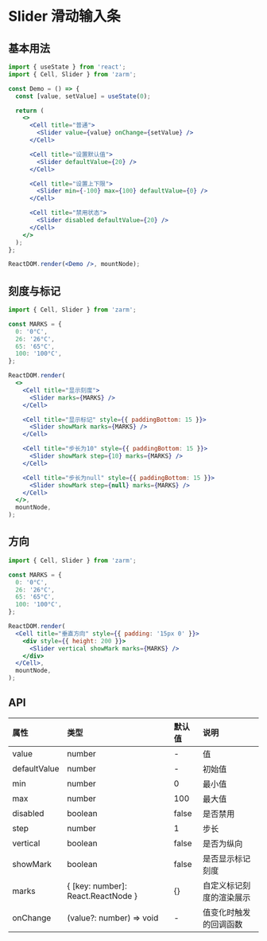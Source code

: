 # Slider 滑动输入条

## 基本用法

```jsx
import { useState } from 'react';
import { Cell, Slider } from 'zarm';

const Demo = () => {
  const [value, setValue] = useState(0);

  return (
    <>
      <Cell title="普通">
        <Slider value={value} onChange={setValue} />
      </Cell>

      <Cell title="设置默认值">
        <Slider defaultValue={20} />
      </Cell>

      <Cell title="设置上下限">
        <Slider min={-100} max={100} defaultValue={0} />
      </Cell>

      <Cell title="禁用状态">
        <Slider disabled defaultValue={20} />
      </Cell>
    </>
  );
};

ReactDOM.render(<Demo />, mountNode);
```

## 刻度与标记

```jsx
import { Cell, Slider } from 'zarm';

const MARKS = {
  0: '0°C',
  26: '26°C',
  65: '65°C',
  100: '100°C',
};

ReactDOM.render(
  <>
    <Cell title="显示刻度">
      <Slider marks={MARKS} />
    </Cell>

    <Cell title="显示标记" style={{ paddingBottom: 15 }}>
      <Slider showMark marks={MARKS} />
    </Cell>

    <Cell title="步长为10" style={{ paddingBottom: 15 }}>
      <Slider showMark step={10} marks={MARKS} />
    </Cell>

    <Cell title="步长为null" style={{ paddingBottom: 15 }}>
      <Slider showMark step={null} marks={MARKS} />
    </Cell>
  </>,
  mountNode,
);
```

## 方向

```jsx
import { Cell, Slider } from 'zarm';

const MARKS = {
  0: '0°C',
  26: '26°C',
  65: '65°C',
  100: '100°C',
};

ReactDOM.render(
  <Cell title="垂直方向" style={{ padding: '15px 0' }}>
    <div style={{ height: 200 }}>
      <Slider vertical showMark marks={MARKS} />
    </div>
  </Cell>,
  mountNode,
);
```

## API

| 属性         | 类型                               | 默认值 | 说明                     |
| :----------- | :--------------------------------- | :----- | :----------------------- |
| value        | number                             | -      | 值                       |
| defaultValue | number                             | -      | 初始值                   |
| min          | number                             | 0      | 最小值                   |
| max          | number                             | 100    | 最大值                   |
| disabled     | boolean                            | false  | 是否禁用                 |
| step         | number                             | 1      | 步长                     |
| vertical     | boolean                            | false  | 是否为纵向               |
| showMark     | boolean                            | false  | 是否显示标记刻度         |
| marks        | { [key: number]: React.ReactNode } | {}     | 自定义标记刻度的渲染展示 |
| onChange     | (value?: number) => void           | -      | 值变化时触发的回调函数   |
